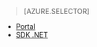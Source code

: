 ﻿> [AZURE.SELECTOR]
- [Portal](media-services-manage-content.md)
- [SDK .NET](media-services-index-content.md)

<!--HONumber=47-->
